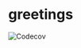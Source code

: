 # greetings
![Codecov](https://img.shields.io/codecov/c/github/ocularminds/greetings?style=for-the-badge)
